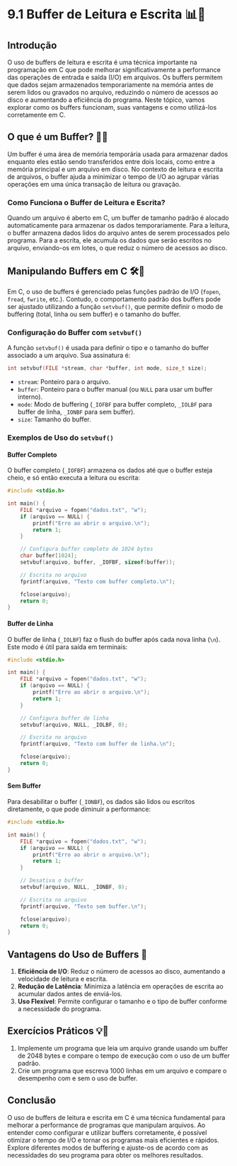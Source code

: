 # 9.1 Buffer de Leitura e Escrita 📊📝

## Introdução

O uso de buffers de leitura e escrita é uma técnica importante na programação em C que pode melhorar significativamente a performance das operações de entrada e saída (I/O) em arquivos. Os buffers permitem que dados sejam armazenados temporariamente na memória antes de serem lidos ou gravados no arquivo, reduzindo o número de acessos ao disco e aumentando a eficiência do programa. Neste tópico, vamos explorar como os buffers funcionam, suas vantagens e como utilizá-los corretamente em C.

## O que é um Buffer? 🧮💾

Um buffer é uma área de memória temporária usada para armazenar dados enquanto eles estão sendo transferidos entre dois locais, como entre a memória principal e um arquivo em disco. No contexto de leitura e escrita de arquivos, o buffer ajuda a minimizar o tempo de I/O ao agrupar várias operações em uma única transação de leitura ou gravação.

### Como Funciona o Buffer de Leitura e Escrita?

Quando um arquivo é aberto em C, um buffer de tamanho padrão é alocado automaticamente para armazenar os dados temporariamente. Para a leitura, o buffer armazena dados lidos do arquivo antes de serem processados pelo programa. Para a escrita, ele acumula os dados que serão escritos no arquivo, enviando-os em lotes, o que reduz o número de acessos ao disco.

## Manipulando Buffers em C 🛠️📝

Em C, o uso de buffers é gerenciado pelas funções padrão de I/O (`fopen`, `fread`, `fwrite`, etc.). Contudo, o comportamento padrão dos buffers pode ser ajustado utilizando a função `setvbuf()`, que permite definir o modo de buffering (total, linha ou sem buffer) e o tamanho do buffer.

### Configuração do Buffer com `setvbuf()`

A função `setvbuf()` é usada para definir o tipo e o tamanho do buffer associado a um arquivo. Sua assinatura é:

```c
int setvbuf(FILE *stream, char *buffer, int mode, size_t size);
```

- `stream`: Ponteiro para o arquivo.
- `buffer`: Ponteiro para o buffer manual (ou `NULL` para usar um buffer interno).
- `mode`: Modo de buffering (`_IOFBF` para buffer completo, `_IOLBF` para buffer de linha, `_IONBF` para sem buffer).
- `size`: Tamanho do buffer.

### Exemplos de Uso do `setvbuf()`

#### Buffer Completo

O buffer completo (`_IOFBF`) armazena os dados até que o buffer esteja cheio, e só então executa a leitura ou escrita:

```c
#include <stdio.h>

int main() {
    FILE *arquivo = fopen("dados.txt", "w");
    if (arquivo == NULL) {
        printf("Erro ao abrir o arquivo.\n");
        return 1;
    }

    // Configura buffer completo de 1024 bytes
    char buffer[1024];
    setvbuf(arquivo, buffer, _IOFBF, sizeof(buffer));

    // Escrita no arquivo
    fprintf(arquivo, "Texto com buffer completo.\n");

    fclose(arquivo);
    return 0;
}
```

#### Buffer de Linha

O buffer de linha (`_IOLBF`) faz o flush do buffer após cada nova linha (`\n`). Este modo é útil para saída em terminais:

```c
#include <stdio.h>

int main() {
    FILE *arquivo = fopen("dados.txt", "w");
    if (arquivo == NULL) {
        printf("Erro ao abrir o arquivo.\n");
        return 1;
    }

    // Configura buffer de linha
    setvbuf(arquivo, NULL, _IOLBF, 0);

    // Escrita no arquivo
    fprintf(arquivo, "Texto com buffer de linha.\n");

    fclose(arquivo);
    return 0;
}
```

#### Sem Buffer

Para desabilitar o buffer (`_IONBF`), os dados são lidos ou escritos diretamente, o que pode diminuir a performance:

```c
#include <stdio.h>

int main() {
    FILE *arquivo = fopen("dados.txt", "w");
    if (arquivo == NULL) {
        printf("Erro ao abrir o arquivo.\n");
        return 1;
    }

    // Desativa o buffer
    setvbuf(arquivo, NULL, _IONBF, 0);

    // Escrita no arquivo
    fprintf(arquivo, "Texto sem buffer.\n");

    fclose(arquivo);
    return 0;
}
```

## Vantagens do Uso de Buffers 🚀

1. **Eficiência de I/O**: Reduz o número de acessos ao disco, aumentando a velocidade de leitura e escrita.
2. **Redução de Latência**: Minimiza a latência em operações de escrita ao acumular dados antes de enviá-los.
3. **Uso Flexível**: Permite configurar o tamanho e o tipo de buffer conforme a necessidade do programa.

## Exercícios Práticos 💡🔢

1. Implemente um programa que leia um arquivo grande usando um buffer de 2048 bytes e compare o tempo de execução com o uso de um buffer padrão.
2. Crie um programa que escreva 1000 linhas em um arquivo e compare o desempenho com e sem o uso de buffer.

## Conclusão

O uso de buffers de leitura e escrita em C é uma técnica fundamental para melhorar a performance de programas que manipulam arquivos. Ao entender como configurar e utilizar buffers corretamente, é possível otimizar o tempo de I/O e tornar os programas mais eficientes e rápidos. Explore diferentes modos de buffering e ajuste-os de acordo com as necessidades do seu programa para obter os melhores resultados.
